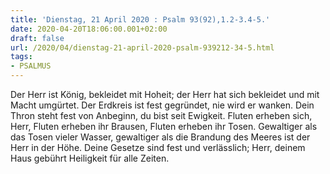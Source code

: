 ```yaml
---
title: 'Dienstag, 21 April 2020 : Psalm 93(92),1.2-3.4-5.'
date: 2020-04-20T18:06:00.001+02:00
draft: false
url: /2020/04/dienstag-21-april-2020-psalm-939212-34-5.html
tags: 
- PSALMUS
---
```


Der Herr ist König, bekleidet mit Hoheit; der Herr hat sich bekleidet und mit Macht umgürtet. Der Erdkreis ist fest gegründet, nie wird er wanken. Dein Thron steht fest von Anbeginn, du bist seit Ewigkeit. Fluten erheben sich, Herr, Fluten erheben ihr Brausen, Fluten erheben ihr Tosen. Gewaltiger als das Tosen vieler Wasser, gewaltiger als die Brandung des Meeres ist der Herr in der Höhe. Deine Gesetze sind fest und verlässlich; Herr, deinem Haus gebührt Heiligkeit für alle Zeiten.